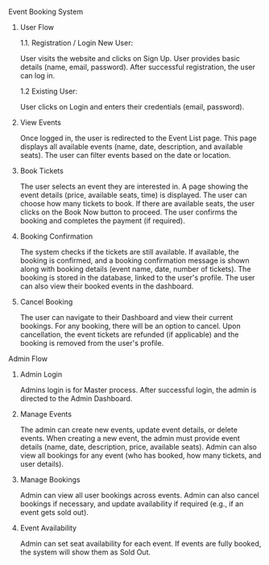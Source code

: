 Event Booking System
1. User Flow
   
   1.1. Registration / Login
  	New User:
   
    User visits the website and clicks on Sign Up.
    User provides basic details (name, email, password).
    After successful registration, the user can log in.
   
    1.2 Existing User:
   
    User clicks on Login and enters their credentials (email, password).
  
    
3.	View Events
   
    Once logged in, the user is redirected to the Event List page.
    This page displays all available events (name, date, description, and available seats).
    The user can filter events based on the date or location.

3.  Book Tickets

    The user selects an event they are interested in.
    A page showing the event details (price, available seats, time) is displayed.
    The user can choose how many tickets to book.
    If there are available seats, the user clicks on the Book Now button to proceed.
    The user confirms the booking and completes the payment (if required).
  
4.  Booking Confirmation
   
    The system checks if the tickets are still available.
    If available, the booking is confirmed, and a booking confirmation message is shown along with booking details (event name, date, number of tickets).
    The booking is stored in the database, linked to the user's profile.
    The user can also view their booked events in the dashboard.

5.  Cancel Booking
   
    The user can navigate to their Dashboard and view their current bookings.
    For any booking, there will be an option to cancel.
    Upon cancellation, the event tickets are refunded (if applicable) and the booking is removed from the user's profile.

Admin Flow

1.	  Admin Login
   
	  Admins login is for Master process.
  	After successful login, the admin is directed to the Admin Dashboard.

2.   Manage Events

	  The admin can create new events, update event details, or delete events.
	  When creating a new event, the admin must provide event details (name, date, description, price, available seats).
	  Admin can also view all bookings for any event (who has booked, how many tickets, and user details).
 
3.	  Manage Bookings
   
	  Admin can view all user bookings across events.
	  Admin can also cancel bookings if necessary, and update availability if required (e.g., if an event gets sold out).

4.	Event Availability
   
	  Admin can set seat availability for each event.
	  If events are fully booked, the system will show them as Sold Out.

